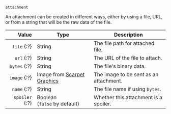 `attachment`

An attachment can be created in different ways,
either by using a file, URL, or from a string that will be the raw data of the file.

| Value          | Type                             | Description                            |
|---------------:|----------------------------------|----------------------------------------|
| `file` {:?}    | String                           | The file path for attached file.       |
| `url` {:?}     | String                           | The URL of the file to attach.         |
| `bytes` {:?}   | String                           | The file's binary data.                |
| `image` {:?}   | Image from [Scarpet Graphics][1] | The image to be sent as an attachment. |
| `name` {:?}    | String                           | The file name if using `bytes`.        |
| `spoiler` {:?} | Boolean<br>(`false` by default)  | Whether this attachment is a spoiler.  |

[1]: https://github.com/replaceitem/scarpet-graphics